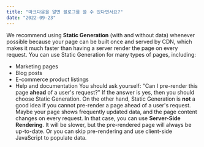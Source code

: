 ```yaml
---
title: "마크다운을 알면 블로그를 쓸 수 있다면서요?"
date: "2022-09-23"
---
```


We recommend using **Static Generation** (with and without data)
whenever possible because your page can be built once and served by
CDN, which makes it much faster than having a server render the page on
every request.
You can use Static Generation for many types of pages, including:

- Marketing pages
- Blog posts
- E-commerce product listings
- Help and documentation
  You should ask yourself: "Can I pre-render this page **ahead** of a
  user's request?" If the answer is yes, then you should choose Static
  Generation.
  On the other hand, Static Generation is **not** a good idea if you
  cannot pre-render a page ahead of a user's request. Maybe your page
  shows frequently updated data, and the page content changes on every
  request.
  In that case, you can use **Server-Side Rendering**. It will be slower,
  but the pre-rendered page will always be up-to-date. Or you can skip
  pre-rendering and use client-side JavaScript to populate data.
